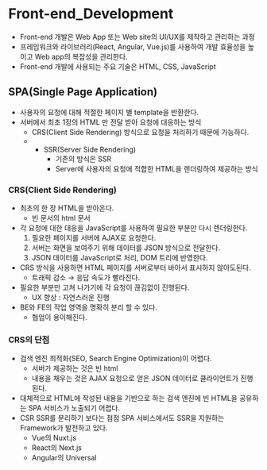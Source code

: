 # Front-end_Development


- Front-end 개발은 Web App 또는 Web site의 UI/UX를 제작하고 관리하는 과정
- 프레임워크와 라이브러리(React, Angular, Vue.js)를 사용하여 개발 효율성을 높이고 Web app의 복잡성을 관리한다.
- Front-end 개발에 사용되는 주요 기술은 HTML, CSS, JavaScript

## SPA(Single Page Application)

- 사용자의 요청에 대해 적절한 페이지 별 template을 반환한다.
- 서버에서 최초 1장의 HTML 만 전달 받아 요청에 대응하는 방식
    - CRS(Client Side Rendering) 방식으로 요청을 처리하기 때문에 가능하다.
    - + SSR(Server Side Rendering)
        - 기존의 방식은 SSR
        - Server에 사용자의 요청에 적합한 HTML을 렌더링하여 제공하는 방식

### CRS(Client Side Rendering)

- 최초의 한 장 HTML을 받아온다.
    - 빈 문서의 html 문서
- 각 요청에 대한 대응을 JavaScript를 사용하여 필요한 부분만 다시 렌더링한다.
    1. 필요한 페이지를 서버에 AJAX로 요청한다.
    2. 서버는 화면을 보여주기 위해 데이터를 JSON 방식으로 전달한다.
    3. JSON 데이터를 JavaScript로 처리, DOM 트리에 반영한다.
- CRS 방식을 사용하면 HTML 페이지를 서버로부터 바아서 표시하지 않아도된다.
    - 트래픽 감소 → 응답 속도가 빨라진다.
- 필요한 부분만 고쳐 나가기에 각 요청이 끊김없이 진행된다.
    - UX 향상 : 자연스러운 진행
- BE와 FE의 작업 영역을 명확히 분리 할 수 있다.
    - 협업이 용이해진다.

### CRS의 단점

- 검색 엔진 최적화(SEO, Search Engine Optimization)이 어렵다.
    - 서버가 제공하는 것은 빈 html
    - 내용을 채우는 것은 AJAX 요청으로 얻은 JSON 데이터로 클라이언트가 진행된다.
- 대체적으로 HTML에 작성된 내용을 기반으로 하는 검색 엔진에 빈 HTML을 공유하는 SPA 서비스가 노출되기 어렵다.
- CSR SSR를 분리하기 보다는 점점 SPA 서비스에서도 SSR을 지원하는 Framework가 발전하고 있다.
    - Vue의 Nuxt.js
    - React의 Next.js
    - Angular의 Universal